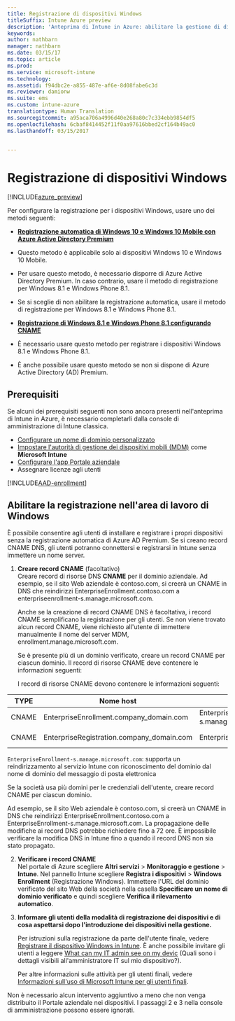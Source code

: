 ```yaml
---
title: Registrazione di dispositivi Windows
titleSuffix: Intune Azure preview
description: 'Anteprima di Intune in Azure: abilitare la gestione di dispositivi mobili (MDM) Intune per i dispositivi Windows.'
keywords: 
author: nathbarn
manager: nathbarn
ms.date: 03/15/17
ms.topic: article
ms.prod: 
ms.service: microsoft-intune
ms.technology: 
ms.assetid: f94dbc2e-a855-487e-af6e-8d08fabe6c3d
ms.reviewer: damionw
ms.suite: ems
ms.custom: intune-azure
translationtype: Human Translation
ms.sourcegitcommit: a95aca706a4996d40e268a80c7c334ebb9854df5
ms.openlocfilehash: 6cbaf8414452f11f0aa97616bbed2cf164b49ac0
ms.lasthandoff: 03/15/2017


---
```


# <a name="enroll-windows-devices"></a>Registrazione di dispositivi Windows

[!INCLUDE[azure_preview](../includes/azure_preview.md)]

Per configurare la registrazione per i dispositivi Windows, usare uno dei metodi seguenti:

- [**Registrazione automatica di Windows 10 e Windows 10 Mobile con Azure Active Directory Premium**](#set-up-windows-10-and-windows-10-mobile-automatic-enrollment-with-azure-active-directory-premium)
 -  Questo metodo è applicabile solo ai dispositivi Windows 10 e Windows 10 Mobile.
 -  Per usare questo metodo, è necessario disporre di Azure Active Directory Premium. In caso contrario, usare il metodo di registrazione per Windows 8.1 e Windows Phone 8.1.
 -  Se si sceglie di non abilitare la registrazione automatica, usare il metodo di registrazione per Windows 8.1 e Windows Phone 8.1.

- [**Registrazione di Windows 8.1 e Windows Phone 8.1 configurando CNAME**](#simplify-enrollment-by-configuring-cname)
 - È necessario usare questo metodo per registrare i dispositivi Windows 8.1 e Windows Phone 8.1.
 - È anche possibile usare questo metodo se non si dispone di Azure Active Directory (AD) Premium.


## <a name="prerequisites"></a>Prerequisiti

Se alcuni dei prerequisiti seguenti non sono ancora presenti nell'anteprima di Intune in Azure, è necessario completarli dalla console di amministrazione di Intune classica.

- [Configurare un nome di dominio personalizzato](https://docs.microsoft.com/intune/get-started/start-with-a-paid-subscription-to-microsoft-intune-step-2)
- [Impostare l'autorità di gestione dei dispositivi mobili (MDM)](set-mdm-authority.md) come **Microsoft Intune**
- [Configurare l'app Portale aziendale](/intune-azure/manage-apps/company-portal-app.md)
- Assegnare licenze agli utenti

[!INCLUDE[AAD-enrollment](../includes/win10-automatic-enrollment-aad.md)]

## <a name="enable-windows-workplace-enrollment"></a>Abilitare la registrazione nell'area di lavoro di Windows

È possibile consentire agli utenti di installare e registrare i propri dispositivi senza la registrazione automatica di Azure AD Premium. Se si creano record CNAME DNS, gli utenti potranno connettersi e registrarsi in Intune senza immettere un nome server.

1. **Creare record CNAME** (facoltativo)<br>
 Creare record di risorse DNS **CNAME** per il dominio aziendale. Ad esempio, se il sito Web aziendale è contoso.com, si creerà un CNAME in DNS che reindirizzi EnterpriseEnrollment.contoso.com a enterpriseenrollment-s.manage.microsoft.com.

    Anche se la creazione di record CNAME DNS è facoltativa, i record CNAME semplificano la registrazione per gli utenti. Se non viene trovato alcun record CNAME, viene richiesto all'utente di immettere manualmente il nome del server MDM, enrollment.manage.microsoft.com.

    Se è presente più di un dominio verificato, creare un record CNAME per ciascun dominio. Il record di risorse CNAME deve contenere le informazioni seguenti:

    I record di risorse CNAME devono contenere le informazioni seguenti:

  |TYPE|Nome host|Punta a|TTL|
  |--------|-------------|-------------|-------|
  |CNAME|EnterpriseEnrollment.company_domain.com|EnterpriseEnrollment-s.manage.microsoft.com |1 ora|
  |CNAME|EnterpriseRegistration.company_domain.com|EnterpriseRegistration.windows.net|1 ora|

  `EnterpriseEnrollment-s.manage.microsoft.com`: supporta un reindirizzamento al servizio Intune con riconoscimento del dominio dal nome di dominio del messaggio di posta elettronica

  Se la società usa più domini per le credenziali dell'utente, creare record CNAME per ciascun dominio.

  Ad esempio, se il sito Web aziendale è contoso.com, si creerà un CNAME in DNS che reindirizzi EnterpriseEnrollment.contoso.com a EnterpriseEnrollment-s.manage.microsoft.com. La propagazione delle modifiche ai record DNS potrebbe richiedere fino a 72 ore. È impossibile verificare la modifica DNS in Intune fino a quando il record DNS non sia stato propagato.

2.  **Verificare i record CNAME**<br>Nel portale di Azure scegliere **Altri servizi** > **Monitoraggio e gestione** > **Intune**. Nel pannello Intune scegliere **Registra i dispositivi** > **Windows Enrollment** (Registrazione Windows). Immettere l'URL del dominio verificato del sito Web della società nella casella **Specificare un nome di dominio verificato** e quindi scegliere **Verifica il rilevamento automatico**.

3.  **Informare gli utenti della modalità di registrazione dei dispositivi e di cosa aspettarsi dopo l'introduzione dei dispositivi nella gestione.**

    Per istruzioni sulla registrazione da parte dell'utente finale, vedere [Registrare il dispositivo Windows in Intune](https://docs.microsoft.com/intune/enduser/enroll-your-device-in-intune-windows). È anche possibile invitare gli utenti a leggere [What can my IT admin see on my devic](https://docs.microsoft.com/intune/enduser/what-can-your-it-administrator-see-when-you-enroll-your-device-in-intune-windows) (Quali sono i dettagli visibili all'amministratore IT sul mio dispositivo?).

    Per altre informazioni sulle attività per gli utenti finali, vedere [Informazioni sull'uso di Microsoft Intune per gli utenti finali](https://docs.microsoft.com/intune/deploy-use/what-to-tell-your-end-users-about-using-microsoft-intune).

Non è necessario alcun intervento aggiuntivo a meno che non venga distribuito il Portale aziendale nei dispositivi.  I passaggi 2 e 3 nella console di amministrazione possono essere ignorati.

